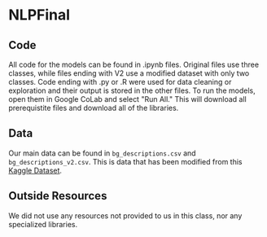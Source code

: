 # NLPFinal

## Code

All code for the models can be found in .ipynb files. Original files use three classes, 
while files ending with V2 use a modified dataset with only two classes. Code ending with .py or .R were used
for data cleaning or exploration and their output is stored in the other files. To run the models,
open them in Google CoLab and select "Run All." This will download all prerequistite files and download
all of the libraries.

## Data

Our main data can be found in `bg_descriptions.csv` and `bg_descriptions_v2.csv`. This is data
that has been modified from this 
[Kaggle Dataset](https://www.kaggle.com/datasets/jvanelteren/boardgamegeek-reviews).

## Outside Resources

We did not use any resources not provided to us in this class, nor any specialized libraries.
